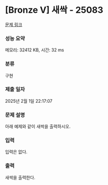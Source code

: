 # [Bronze V] 새싹 - 25083 

[문제 링크](https://www.acmicpc.net/problem/25083) 

### 성능 요약

메모리: 32412 KB, 시간: 32 ms

### 분류

구현

### 제출 일자

2025년 2월 1일 22:17:07

### 문제 설명

<p>아래 예제와 같이 새싹을 출력하시오.</p>

### 입력 

 <p>입력은 없다.</p>

### 출력 

 <p>새싹을 출력한다.</p>

